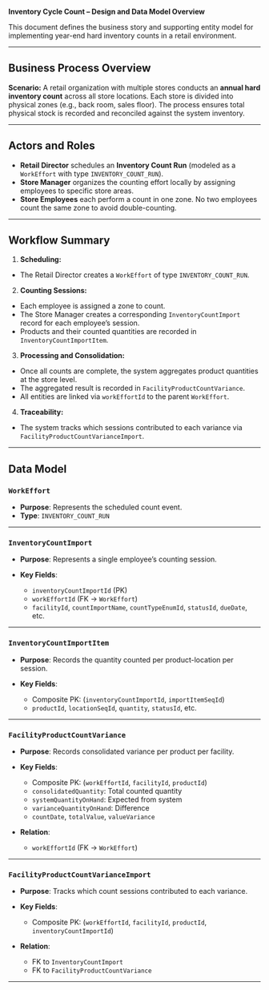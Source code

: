 **Inventory Cycle Count – Design and Data Model Overview**

This document defines the business story and supporting entity model for implementing year-end hard inventory counts in a retail environment.

---

## Business Process Overview

**Scenario:**
A retail organization with multiple stores conducts an **annual hard inventory count** across all store locations. Each store is divided into physical zones (e.g., back room, sales floor). The process ensures total physical stock is recorded and reconciled against the system inventory.

---

## Actors and Roles

* **Retail Director** schedules an **Inventory Count Run** (modeled as a `WorkEffort` with type `INVENTORY_COUNT_RUN`).
* **Store Manager** organizes the counting effort locally by assigning employees to specific store areas.
* **Store Employees** each perform a count in one zone. No two employees count the same zone to avoid double-counting.

---

## Workflow Summary

1. **Scheduling:**

  * The Retail Director creates a `WorkEffort` of type `INVENTORY_COUNT_RUN`.

2. **Counting Sessions:**

  * Each employee is assigned a zone to count.
  * The Store Manager creates a corresponding `InventoryCountImport` record for each employee’s session.
  * Products and their counted quantities are recorded in `InventoryCountImportItem`.

3. **Processing and Consolidation:**

  * Once all counts are complete, the system aggregates product quantities at the store level.
  * The aggregated result is recorded in `FacilityProductCountVariance`.
  * All entities are linked via `workEffortId` to the parent `WorkEffort`.

4. **Traceability:**

  * The system tracks which sessions contributed to each variance via `FacilityProductCountVarianceImport`.

---

## Data Model

### `WorkEffort`

* **Purpose**: Represents the scheduled count event.
* **Type**: `INVENTORY_COUNT_RUN`

---

### `InventoryCountImport`

* **Purpose**: Represents a single employee’s counting session.
* **Key Fields**:

  * `inventoryCountImportId` (PK)
  * `workEffortId` (FK → `WorkEffort`)
  * `facilityId`, `countImportName`, `countTypeEnumId`, `statusId`, `dueDate`, etc.

---

### `InventoryCountImportItem`

* **Purpose**: Records the quantity counted per product-location per session.
* **Key Fields**:

  * Composite PK: (`inventoryCountImportId`, `importItemSeqId`)
  * `productId`, `locationSeqId`, `quantity`, `statusId`, etc.

---

### `FacilityProductCountVariance`

* **Purpose**: Records consolidated variance per product per facility.
* **Key Fields**:

  * Composite PK: (`workEffortId`, `facilityId`, `productId`)
  * `consolidatedQuantity`: Total counted quantity
  * `systemQuantityOnHand`: Expected from system
  * `varianceQuantityOnHand`: Difference
  * `countDate`, `totalValue`, `valueVariance`
* **Relation**:

  * `workEffortId` (FK → `WorkEffort`)

---

### `FacilityProductCountVarianceImport`

* **Purpose**: Tracks which count sessions contributed to each variance.
* **Key Fields**:

  * Composite PK: (`workEffortId`, `facilityId`, `productId`, `inventoryCountImportId`)
* **Relation**:

  * FK to `InventoryCountImport`
  * FK to `FacilityProductCountVariance`

---

